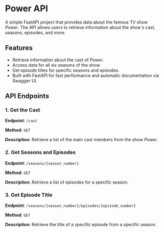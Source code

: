 # Power API

A simple FastAPI project that provides data about the famous TV show *Power*. The API allows users to retrieve information about the show's cast, seasons, episodes, and more.

## Features

- Retrieve information about the cast of *Power*.
- Access data for all six seasons of the show.
- Get episode titles for specific seasons and episodes.
- Built with FastAPI for fast performance and automatic documentation via Swagger UI.

## API Endpoints

### 1. Get the Cast

**Endpoint**: `/cast`

**Method**: `GET`

**Description**: Retrieve a list of the main cast members from the show *Power*.

### 2. Get Seasons and Episodes

**Endpoint**: `/seasons/{season_number}`

**Method**: `GET`

**Description**: Retrieve a list of episodes for a specific season.

### 3. Get Episode Title

**Endpoint**: `/seasons/{season_number}/episodes/{episode_number}`

**Method**: `GET`

**Description**: Retrieve the title of a specific episode from a specific season.

